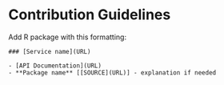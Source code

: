 Contribution Guidelines
====

Add R package with this formatting:

```
### [Service name](URL)

- [API Documentation](URL)
- **Package name** [[SOURCE](URL)] - explanation if needed
```
